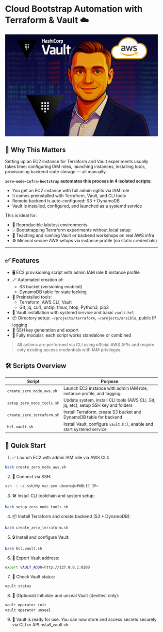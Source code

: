 # Cloud Bootstrap Automation with Terraform & Vault ☁️

![Admin Terraform Bootstrap EC2 Demo](https://raw.githubusercontent.com/AlexandrNeverov/vault-iac-bootstrap/main/image.png)

## 🚀 Why This Matters

Setting up an EC2 instance for Terraform and Vault experiments usually takes time: configuring IAM roles, launching instances, installing tools, provisioning backend state storage — all manually.

**`zero-node-infra-bootstrap` automates this process in 4 isolated scripts**:

- You get an EC2 instance with full admin rights via IAM role
- It comes preinstalled with Terraform, Vault, and CLI tools
- Remote backend is auto-configured: S3 + DynamoDB
- Vault is installed, configured, and launched as a systemd service

This is ideal for:

- 🔁 Reproducible lab/test environments
- 💡 Bootstrapping Terraform experiments without local setup
- 🧪 Teaching and running Vault or backend workshops on real AWS infra
- ⚙️ Minimal secure AWS setups via instance profile (no static credentials)

---

## ✅ Features

- 🖥️ EC2 provisioning script with admin IAM role & instance profile
- 🪄 Automated creation of:
  - S3 bucket (versioning enabled)
  - DynamoDB table for state locking
- 🧰 Preinstalled tools:
  - Terraform, AWS CLI, Vault
  - Git, jq, curl, unzip, tmux, htop, Python3, pip3
- 🔐 Vault installation with systemd service and basic `vault.hcl`
- 📦 Directory setup: `~/projects/terraform`, `~/projects/ansible`, public IP logging
- 🔑 SSH key generation and export
- 🧱 Fully modular: each script works standalone or combined

> All actions are performed via CLI using official AWS APIs and require only existing access credentials with IAM privileges.

## 🛠️ Scripts Overview

| Script                          | Purpose                                                                 |
|----------------------------------|-------------------------------------------------------------------------|
| `create_zero_node_aws.sh`       | Launch EC2 instance with admin IAM role, instance profile, and tagging |
| `setup_zero_node_tools.sh`      | Update system, install CLI tools (AWS CLI, Git, jq, etc), setup SSH key and folders |
| `create_zero_terraform.sh`      | Install Terraform, create S3 bucket and DynamoDB table for backend     |
| `hcl.vault.sh`                  | Install Vault, configure `vault.hcl`, enable and start systemd service |

## 🚀 Quick Start
1. ✅ Launch EC2 with admin IAM role via AWS CLI:
```bash
bash create_zero_node_aws.sh
```

2. 🔐 Connect via SSH:
```bash
ssh -i ~/.ssh/My_mac.pem ubuntu@<PUBLIC_IP>
```

3. 🛠️ Install CLI toolchain and system setup:
```bash
bash setup_zero_node_tools.sh
```

4. 📦 Install Terraform and create backend (S3 + DynamoDB):
```bash
bash create_zero_terraform.sh
```

5. 🔒 Install and configure Vault:
```bash
bash hcl.vault.sh
```

6. 📍 Export Vault address:
```bash
export VAULT_ADDR=http://127.0.0.1:8200
```

7. 🧪 Check Vault status:
```bash
vault status
```

8. 🧷 (Optional) Initialize and unseal Vault (dev/test only):
```bash
vault operator init
vault operator unseal
```

9. 🏁 Vault is ready for use. You can now store and access secrets securely via CLI or API.nstall_vault.sh
```




